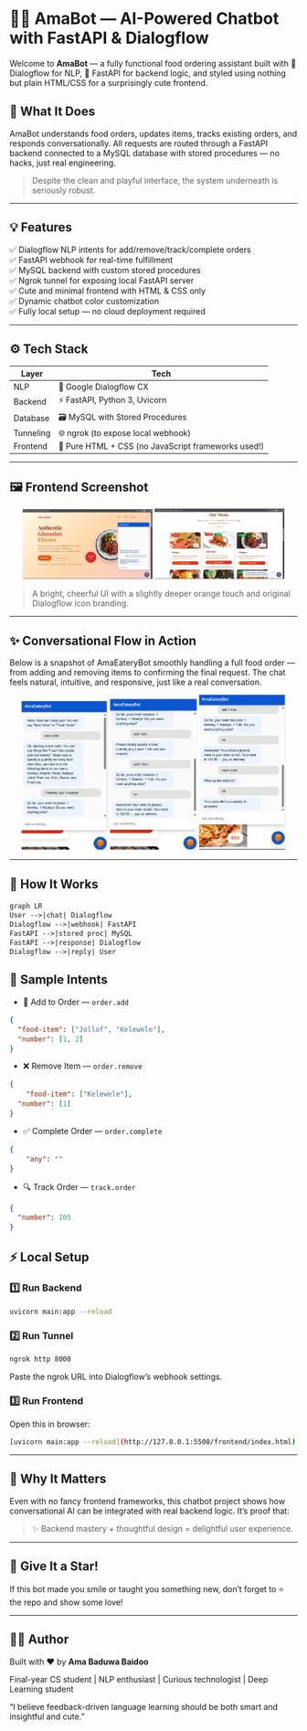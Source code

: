 # 🍔💬 AmaBot — AI-Powered Chatbot with FastAPI & Dialogflow

Welcome to **AmaBot** — a fully functional food ordering assistant built with 🧠 Dialogflow for NLP, 🐍 FastAPI for backend logic, and styled using nothing but plain HTML/CSS for a surprisingly cute frontend.

## 🧠 What It Does
AmaBot understands food orders, updates items, tracks existing orders, and responds conversationally. All requests are routed through a FastAPI backend connected to a MySQL database with stored procedures — no hacks, just real engineering.

> Despite the clean and playful interface, the system underneath is seriously robust.

---

## 💡 Features

✅ Dialogflow NLP intents for add/remove/track/complete orders  
✅ FastAPI webhook for real-time fulfillment  
✅ MySQL backend with custom stored procedures  
✅ Ngrok tunnel for exposing local FastAPI server  
✅ Cute and minimal frontend with HTML & CSS only  
✅ Dynamic chatbot color customization  
✅ Fully local setup — no cloud deployment required

---
## ⚙️ Tech Stack

| Layer       | Tech                                                                 |
|-------------|----------------------------------------------------------------------|
| NLP         | 🧠 Google Dialogflow CX                                               |
| Backend     | ⚡ FastAPI, Python 3, Uvicorn                                         |
| Database    | 🗃️ MySQL with Stored Procedures                                      |
| Tunneling   | 🌐 ngrok (to expose local webhook)                                   |
| Frontend    | 🎨 Pure HTML + CSS (no JavaScript frameworks used!)                  |


---

## 🖼️ Frontend Screenshot

<p align="center">
  <img src="./pImages/chatbot1.png" alt="Homepage" width="45%" />
  <img src="./pImages/chatbot2.png" alt="Menu" width="45%" />
</p>

> A bright, cheerful UI with a slightly deeper orange touch and original Dialogflow icon branding.

---

## ✨ Conversational Flow in Action

Below is a snapshot of AmaEateryBot smoothly handling a full food order — from adding and removing items to confirming the final request. The chat feels natural, intuitive, and responsive, just like a real conversation.
<p align="center">
  <img src="./pImages/c1.png" alt="chatbox" width="30%" />
  <img src="./pImages/c2.png" alt="chatbox" width="30%" />
  <img src="./pImages/C3.png" alt="chatbox" width="30%" />
</p>

---

## 🔄 How It Works

```mermaid
graph LR
User -->|chat| Dialogflow
Dialogflow -->|webhook| FastAPI
FastAPI -->|stored proc| MySQL
FastAPI -->|response| Dialogflow
Dialogflow -->|reply| User
```
## 🧪 Sample Intents
- 🧾 Add to Order — ```order.add```
```json
{
  "food-item": ["Jollof", "Kelewele"],
  "number": [1, 2]
}
```
- ❌ Remove Item — ```order.remove```
```json
{
    "food-item": ["Kelewele"],
  "number": [1]
}
```
- ✅ Complete Order — ```order.complete```
```json
{
    "any": ""
}
```
- 🔍 Track Order — ```track.order```
```json
{
  "number": 105
}
```
## ⚡ Local Setup
### 1️⃣ Run Backend
```bash
uvicorn main:app --reload
```

### 2️⃣ Run Tunnel
```bash
ngrok http 8000
```
Paste the ngrok URL into Dialogflow’s webhook settings.

### 3️⃣ Run Frontend
Open this in browser:
```bash
[uvicorn main:app --reload](http://127.0.0.1:5500/frontend/index.html)
```
---
## 💭 Why It Matters
Even with no fancy frontend frameworks, this chatbot project shows how conversational AI can be integrated with real backend logic. It’s proof that:

> ✨ Backend mastery + thoughtful design = delightful user experience.

---
## 🌟 Give It a Star!
If this bot made you smile or taught you something new, don’t forget to ⭐️ the repo and show some love!

---
## 🧑‍💻 Author
Built with ❤️ by **Ama Baduwa Baidoo**

Final-year CS student | NLP enthusiast | Curious technologist | Deep Learning student

“I believe feedback-driven language learning should be both smart and insightful and cute.”



